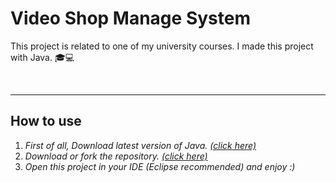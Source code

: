 # Video Shop Manage System

This project is related to one of my university courses. I made this project with Java. 🎓💻

<br>
<hr>

## How to use
1. *First of all, Download latest version of Java. <a href="https://www.java.com/en/download/">(click here)</a>*
2. *Download or fork the repository. <a href="https://github.com/mahdi-rezae/video-shop.git">(click here)</a>*
3. *Open this project in your IDE (Eclipse recommended) and enjoy :)*
